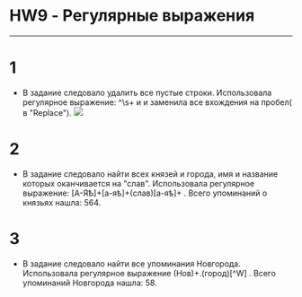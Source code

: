 # HW9 - Регулярные выражения
**********
# 1
-  В задание следовало удалить все пустые строки. 
  Использовала регулярное выражение: ^\s+ и и заменила все вхождения на пробел( в  "Replace").
  ![](//file:///Users/mariagrishina/Desktop/11.png/150x100)
# 2
-  В задание следовало найти всех князей и города, имя и название которых оканчивается на "слав". 
  Использовала регулярное выражение: [А-ЯѢ]+[а-яѣ]+(слав)[а-яѣ]+ . 
Всего упоминаний о князьях нашла: 564.
# 3
-  В задание следовало найти все упоминания Новгорода. 
  Использовала регулярное выражение (Нов)+.(город)[^W] . 
Всего упоминаний Новгорода нашла: 58.
